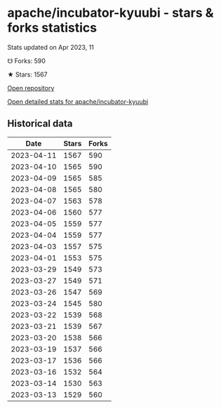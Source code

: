 # apache/incubator-kyuubi - stars & forks statistics

Stats updated on Apr 2023, 11

☋ Forks: 590

★ Stars: 1567

[Open repository](https://github.com/apache/incubator-kyuubi)

[Open detailed stats for apache/incubator-kyuubi](https://reviewgithub.com/rep/apache/incubator-kyuubi)

## Historical data
| Date | Stars | Forks |
|------|-------|-------|
| 2023-04-11 | 1567 | 590 | 
| 2023-04-10 | 1565 | 590 | 
| 2023-04-09 | 1565 | 585 | 
| 2023-04-08 | 1565 | 580 | 
| 2023-04-07 | 1563 | 578 | 
| 2023-04-06 | 1560 | 577 | 
| 2023-04-05 | 1559 | 577 | 
| 2023-04-04 | 1559 | 577 | 
| 2023-04-03 | 1557 | 575 | 
| 2023-04-01 | 1553 | 575 | 
| 2023-03-29 | 1549 | 573 | 
| 2023-03-27 | 1549 | 571 | 
| 2023-03-26 | 1547 | 569 | 
| 2023-03-24 | 1545 | 580 | 
| 2023-03-22 | 1539 | 568 | 
| 2023-03-21 | 1539 | 567 | 
| 2023-03-20 | 1538 | 566 | 
| 2023-03-19 | 1537 | 566 | 
| 2023-03-17 | 1536 | 566 | 
| 2023-03-16 | 1532 | 564 | 
| 2023-03-14 | 1530 | 563 | 
| 2023-03-13 | 1529 | 560 | 

